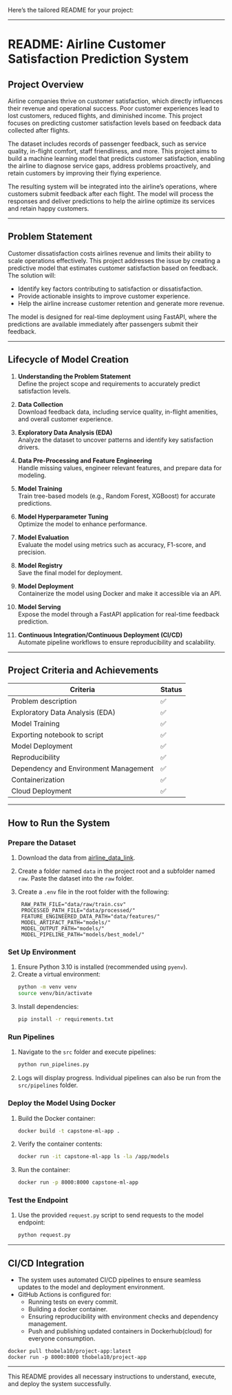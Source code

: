 Here’s the tailored README for your project: 

---

# README: Airline Customer Satisfaction Prediction System  

## **Project Overview**  
Airline companies thrive on customer satisfaction, which directly influences their revenue and operational success. Poor customer experiences lead to lost customers, reduced flights, and diminished income. This project focuses on predicting customer satisfaction levels based on feedback data collected after flights.  

The dataset includes records of passenger feedback, such as service quality, in-flight comfort, staff friendliness, and more. This project aims to build a machine learning model that predicts customer satisfaction, enabling the airline to diagnose service gaps, address problems proactively, and retain customers by improving their flying experience.  

The resulting system will be integrated into the airline’s operations, where customers submit feedback after each flight. The model will process the responses and deliver predictions to help the airline optimize its services and retain happy customers.  

---

## **Problem Statement**  
Customer dissatisfaction costs airlines revenue and limits their ability to scale operations effectively. This project addresses the issue by creating a predictive model that estimates customer satisfaction based on feedback. The solution will:  

- Identify key factors contributing to satisfaction or dissatisfaction.  
- Provide actionable insights to improve customer experience.  
- Help the airline increase customer retention and generate more revenue.  

The model is designed for real-time deployment using FastAPI, where the predictions are available immediately after passengers submit their feedback.  

---

## **Lifecycle of Model Creation**  

1. **Understanding the Problem Statement**  
   Define the project scope and requirements to accurately predict satisfaction levels.  

2. **Data Collection**  
   Download feedback data, including service quality, in-flight amenities, and overall customer experience.  

3. **Exploratory Data Analysis (EDA)**  
   Analyze the dataset to uncover patterns and identify key satisfaction drivers.  

4. **Data Pre-Processing and Feature Engineering**  
   Handle missing values, engineer relevant features, and prepare data for modeling.  

5. **Model Training**  
   Train tree-based models (e.g., Random Forest, XGBoost) for accurate predictions.  

6. **Model Hyperparameter Tuning**  
   Optimize the model to enhance performance.  

7. **Model Evaluation**  
   Evaluate the model using metrics such as accuracy, F1-score, and precision.  

8. **Model Registry**  
   Save the final model for deployment.  

9. **Model Deployment**  
   Containerize the model using Docker and make it accessible via an API.  

10. **Model Serving**  
    Expose the model through a FastAPI application for real-time feedback prediction.  

11. **Continuous Integration/Continuous Deployment (CI/CD)**  
    Automate pipeline workflows to ensure reproducibility and scalability.  

---

## **Project Criteria and Achievements**  

| **Criteria**                          | **Status** |
| ------------------------------------- | ---------- |
| Problem description                   | ✅          |
| Exploratory Data Analysis (EDA)       | ✅          |
| Model Training                        | ✅          |
| Exporting notebook to script          | ✅          |
| Model Deployment                      | ✅          |
| Reproducibility                       | ✅          |
| Dependency and Environment Management | ✅          |
| Containerization                      | ✅          |
| Cloud Deployment                      | ✅          |

---

## **How to Run the System**  

### **Prepare the Dataset**  

1. Download the data from [airline_data_link](https://www.kaggle.com/datasets/teejmahal20/airline-passenger-satisfaction?resource=download).  
2. Create a folder named `data` in the project root and a subfolder named `raw`. Paste the dataset into the `raw` folder.  
3. Create a `.env` file in the root folder with the following:  

   ```plaintext  
    RAW_PATH_FILE="data/raw/train.csv"
    PROCESSED_PATH_FILE="data/processed/"
    FEATURE_ENGINEERED_DATA_PATH="data/features/"
    MODEL_ARTIFACT_PATH="models/"
    MODEL_OUTPUT_PATH="models/"
    MODEL_PIPELINE_PATH="models/best_model/" 
   ```  

### **Set Up Environment**  

1. Ensure Python 3.10 is installed (recommended using `pyenv`).  
2. Create a virtual environment:  
   ```bash  
   python -m venv venv  
   source venv/bin/activate  
   ```  
3. Install dependencies:  
   ```bash  
   pip install -r requirements.txt  
   ```  

### **Run Pipelines**  

1. Navigate to the `src` folder and execute pipelines:  
   ```bash  
   python run_pipelines.py  
   ```  
2. Logs will display progress. Individual pipelines can also be run from the `src/pipelines` folder.  

### **Deploy the Model Using Docker**  

1. Build the Docker container:  
   ```bash  
   docker build -t capstone-ml-app .  
   ```  
2. Verify the container contents:  
   ```bash  
   docker run -it capstone-ml-app ls -la /app/models  
   ```  
3. Run the container:  
   ```bash  
   docker run -p 8000:8000 capstone-ml-app  
   ```  

### **Test the Endpoint**  

1. Use the provided `request.py` script to send requests to the model endpoint:  
   ```bash  
   python request.py  
   ```  

---

## **CI/CD Integration**  

- The system uses automated CI/CD pipelines to ensure seamless updates to the model and deployment environment.  
- GitHub Actions is configured for:  
  - Running tests on every commit. 
  - Building a docker container. 
  - Ensuring reproducibility with environment checks and dependency management.  
  - Push and publishing updated containers in Dockerhub(cloud) for everyone consumption. 

```plain text
docker pull thobela10/project-app:latest
docker run -p 8000:8000 thobela10/project-app
``` 
  

--- 

This README provides all necessary instructions to understand, execute, and deploy the system successfully.